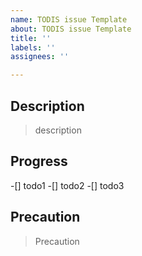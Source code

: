 ```yaml
---
name: TODIS issue Template
about: TODIS issue Template
title: ''
labels: ''
assignees: ''

---
```


## Description

> description

## Progress

-[] todo1
-[] todo2
-[] todo3

## Precaution

>Precaution
